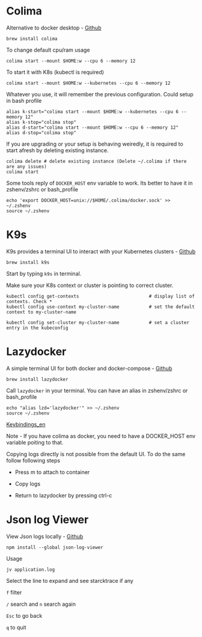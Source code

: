 # Colima

Alternative to docker desktop - [Github](https://github.com/abiosoft/colima)

```
brew install colima
```

To change default cpu/ram usage
```
colima start --mount $HOME:w --cpu 6 --memory 12
```
To start it with K8s (kubectl is required)
```
colima start --mount $HOME:w --kubernetes --cpu 6 --memory 12
```
Whatever you use, it will remember the previous configuration. Could setup in bash profile
```
alias k-start="colima start --mount $HOME:w --kubernetes --cpu 6 --memory 12"
alias k-stop="colima stop"
alias d-start="colima start --mount $HOME:w --cpu 6 --memory 12"
alias d-stop="colima stop"
```


If you are upgrading or your setup is behaving weiredly, it is required to start afresh by deleting existing instance.
```
colima delete # delete existing instance (Delete ~/.colima if there are any issues)
colima start
```

Some tools reply of `DOCKER_HOST` env variable to work. Its better to have it in zshenv/zshrc or bash_profile

```
echo 'export DOCKER_HOST=unix://$HOME/.colima/docker.sock' >> ~/.zshenv
source ~/.zshenv
```

# K9s

K9s provides a terminal UI to interact with your Kubernetes clusters - [Github](https://github.com/derailed/k9s)

```
brew install k9s
```

Start by typing `k9s` in terminal.

Make sure your K8s context or cluster is pointing to correct cluster.

```
kubectl config get-contexts                          # display list of contexts. Check *
kubectl config use-context my-cluster-name           # set the default context to my-cluster-name

kubectl config set-cluster my-cluster-name           # set a cluster entry in the kubeconfig
```

# Lazydocker

A simple terminal UI for both docker and docker-compose - [Github](https://github.com/jesseduffield/lazydocker)

```
brew install lazydocker
```

Call `lazydocker` in your terminal. You can have an alias in zshenv/zshrc or bash_profile
```
echo "alias lzd='lazydocker'" >> ~/.zshenv
source ~/.zshenv
```

[Keybindings_en](https://github.com/jesseduffield/lazydocker/blob/master/docs/keybindings/Keybindings_en.md)

Note - If you have colima as docker, you need to have a DOCKER_HOST env variable poiting to that.

Copying logs directly is not possible from the default UI. To do the same follow following steps

* Press m to attach to container

* Copy logs

* Return to lazydocker by pressing ctrl-c

# Json log Viewer

View Json logs locally - [Github](https://github.com/gistia/json-log-viewer)

```
npm install --global json-log-viewer
```

Usage

```
jv application.log
```
Select the line to expand and see starcktrace if any

`f` filter 

`/` search and `n` search again

`Esc` to go back

`q` to quit

